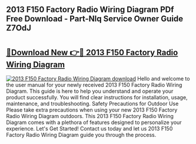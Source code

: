 ## 2013 F150 Factory Radio Wiring Diagram PDf Free Download - Part-Nlq Service Owner Guide Z7OdJ

# <h2><a href="http://dfku8t.blite.top/?on=2013+F150+Factory+Radio+Wiring+Diagram">🔗Download New 👉🔴 2013 F150 Factory Radio Wiring Diagram</a></h2>

[![2013 F150 Factory Radio Wiring Diagram download](https://i.imgur.com/lujVjoI.png)](http://dfku8t.blite.top/?on=2013+F150+Factory+Radio+Wiring+Diagram)
Hello and welcome to the user manual for your newly received 2013 F150 Factory Radio Wiring Diagram. This guide is here to help you understand and operate your product successfully. You will find clear instructions for installation, usage, maintenance, and troubleshooting. Safety Precautions for Outdoor Use Please take extra precautions when using your new 2013 F150 Factory Radio Wiring Diagram outdoors. This 2013 F150 Factory Radio Wiring Diagram comes with a plethora of features designed to personalize your experience. Let's Get Started! Contact us today and let us 2013 F150 Factory Radio Wiring Diagram guide you through the process.
